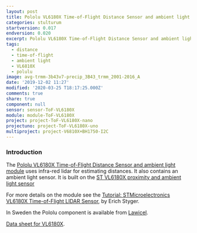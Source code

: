 ```yaml
---
layout: post
title: Pololu VL6180X Time-of-Flight Distance Sensor and ambient light module
categories: stulturum
startversion: 0.017
endversion: 0.020
excerpt: Pololu VL6180X Time-of-Flight Distance Sensor and ambient light module
tags:
  - distance
  - time-of-flight
  - ambient light
  - VL6810X
  - polulu
image: avg-trmm-3b43v7-precip_3B43_trmm_2001-2016_A
date: '2019-12-02 11:27'
modified: '2020-03-25 T18:17:25.000Z'
comments: true
share: true
component: null
sensor: sensor-ToF-VL6180X
module: module-ToF-VL6180X
project: project-ToF-VL6180X-nano
projectuno: project-ToF-VL6180X-uno
multiproject: project-V6810X+BH1750-I2C
---
```


### Introduction

The [Pololu VL6180X Time-of-Flight Distance Sensor and ambient light module](https://www.pololu.com/product/2489) uses infra-red lidar for estimating distances. It also contains an ambient light sensor. It is built on the [ST VL6180X proximity and ambient light sensor](https://www.pololu.com/product/2489)

For more details on the module see the [Tutorial: STMicroelectronics VL6180X Time-of-Flight LIDAR Sensor](https://mcuoneclipse.com/2016/12/03/tutorial-stmicroelectronics-vl6180x-time-of-flight-lidar-sensors/), by Erich Styger.

In Sweden the Pololu component is available from [Lawicel](https://www.lawicel-shop.se).

[Data sheet for VL6180X](https://www.pololu.com/file/0J961/VL6180X.pdf).
